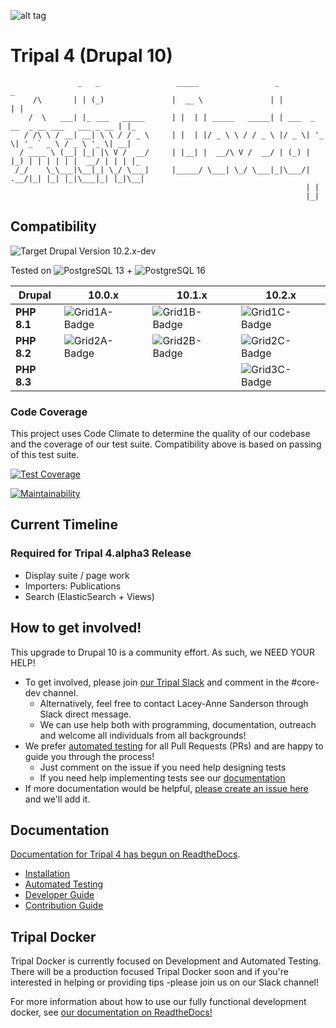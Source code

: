 ![alt tag](https://raw.githubusercontent.com/tripal/tripal/7.x-3.x/tripal/theme/images/tripal_logo.png)

# Tripal 4 (Drupal 10)

                   _   _                 _____                 _                                  _
         /\       | | (_)               |  __ \               | |                                | |
        /  \   ___| |_ ___   _____      | |  | | _____   _____| | ___  _ __  _ __ ___   ___ _ __ | |_
       / /\ \ / __| __| \ \ / / _ \     | |  | |/ _ \ \ / / _ \ |/ _ \| '_ \| '_ ` _ \ / _ \ '_ \| __|
      / ____ \ (__| |_| |\ V /  __/     | |__| |  __/\ V /  __/ | (_) | |_) | | | | | |  __/ | | | |_
     /_/    \_\___|\__|_| \_/ \___|     |_____/ \___| \_/ \___|_|\___/| .__/|_| |_| |_|\___|_| |_|\__|
                                                                      | |
                                                                      |_|


## Compatibility

![Target Drupal Version 10.2.x-dev](https://img.shields.io/badge/Target%20Drupal%20Version-10.2.x-informational)

Tested on ![PostgreSQL 13](https://img.shields.io/badge/PostreSQL-13-success) + ![PostgreSQL 16](https://img.shields.io/badge/PostreSQL-16-success)

| Drupal      | 10.0.x          | 10.1.x          | 10.2.x          |
|-------------|-----------------|-----------------|-----------------|
| **PHP 8.1** | ![Grid1A-Badge] | ![Grid1B-Badge] | ![Grid1C-Badge] |
| **PHP 8.2** | ![Grid2A-Badge] | ![Grid2B-Badge] | ![Grid2C-Badge] |
| **PHP 8.3** |                 |                 | ![Grid3C-Badge] |

[Grid1A-Badge]: https://github.com/tripal/tripal/actions/workflows/MAIN-phpunit-php8.1_D10_0x.yml/badge.svg
[Grid1B-Badge]: https://github.com/tripal/tripal/actions/workflows/MAIN-phpunit-php8.1_D10_1x.yml/badge.svg
[Grid1C-Badge]: https://github.com/tripal/tripal/actions/workflows/MAIN-phpunit-php8.1_D10_2x.yml/badge.svg

[Grid2A-Badge]: https://github.com/tripal/tripal/actions/workflows/MAIN-phpunit-php8.2_D10_0x.yml/badge.svg
[Grid2B-Badge]: https://github.com/tripal/tripal/actions/workflows/MAIN-phpunit-php8.2_D10_1x.yml/badge.svg
[Grid2C-Badge]: https://github.com/tripal/tripal/actions/workflows/MAIN-phpunit-php8.2_D10_2x.yml/badge.svg

[Grid3C-Badge]: https://github.com/tripal/tripal/actions/workflows/MAIN-phpunit-php8.3_D10_2x.yml/badge.svg

### Code Coverage

This project uses Code Climate to determine the quality of our codebase and the coverage of our test suite. Compatibility above is based on passing of this test suite.

[![Test Coverage](https://api.codeclimate.com/v1/badges/994fcd39a0eef9cff742/test_coverage)](https://codeclimate.com/github/tripal/tripal/test_coverage)

[![Maintainability](https://api.codeclimate.com/v1/badges/994fcd39a0eef9cff742/maintainability)](https://codeclimate.com/github/tripal/tripal/maintainability)

## Current Timeline

### Required for Tripal 4.alpha3 Release

- Display suite / page work
- Importers: Publications
- Search (ElasticSearch + Views)

## How to get involved!

This upgrade to Drupal 10 is a community effort. As such, we NEED YOUR HELP!

  - To get involved, please join [our Tripal Slack](http://tripal.info/join/slack) and comment in the #core-dev channel.
    - Alternatively, feel free to contact Lacey-Anne Sanderson through Slack direct message.
    - We can use help both with programming, documentation, outreach and welcome all individuals from all backgrounds!
  - We prefer [automated testing](https://tripaldoc.readthedocs.io/en/latest/dev_guide/testing.html) for all Pull Requests (PRs) and are happy to guide you through the process!
    - Just comment on the issue if you need help designing tests
    - If you need help implementing tests see our [documentation](https://tripaldoc.readthedocs.io/en/latest/dev_guide/testing.html)
  - If more documentation would be helpful, [please create an issue here](https://github.com/tripal/tripal_doc/issues) and we'll add it.

## Documentation

[Documentation for Tripal 4 has begun on ReadtheDocs](https://tripaldoc.readthedocs.io/en/latest/dev_guide.html).

  - [Installation](https://tripaldoc.readthedocs.io/en/latest/install.html)
  - [Automated Testing](https://tripaldoc.readthedocs.io/en/latest/dev_guide/testing.html)
  - [Developer Guide](https://tripaldoc.readthedocs.io/en/latest/dev_guide.html)
  - [Contribution Guide](https://tripaldoc.readthedocs.io/en/latest/contributing.html)

## Tripal Docker

Tripal Docker is currently focused on Development and Automated Testing. There will be a production focused Tripal Docker soon and if you're interested in helping or providing tips -please join us on our Slack channel!

For more information about how to use our fully functional development docker, see [our documentation on ReadtheDocs!](https://tripaldoc.readthedocs.io/en/latest/install/docker.html)
